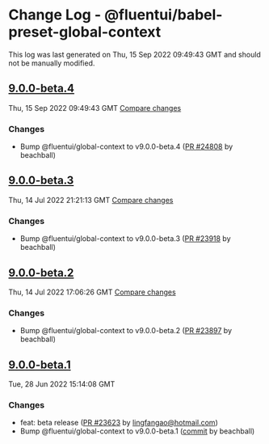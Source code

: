 # Change Log - @fluentui/babel-preset-global-context

This log was last generated on Thu, 15 Sep 2022 09:49:43 GMT and should not be manually modified.

<!-- Start content -->

## [9.0.0-beta.4](https://github.com/microsoft/fluentui/tree/@fluentui/babel-preset-global-context_v9.0.0-beta.4)

Thu, 15 Sep 2022 09:49:43 GMT 
[Compare changes](https://github.com/microsoft/fluentui/compare/@fluentui/babel-preset-global-context_v9.0.0-beta.3..@fluentui/babel-preset-global-context_v9.0.0-beta.4)

### Changes

- Bump @fluentui/global-context to v9.0.0-beta.4 ([PR #24808](https://github.com/microsoft/fluentui/pull/24808) by beachball)

## [9.0.0-beta.3](https://github.com/microsoft/fluentui/tree/@fluentui/babel-preset-global-context_v9.0.0-beta.3)

Thu, 14 Jul 2022 21:21:13 GMT 
[Compare changes](https://github.com/microsoft/fluentui/compare/@fluentui/babel-preset-global-context_v9.0.0-beta.2..@fluentui/babel-preset-global-context_v9.0.0-beta.3)

### Changes

- Bump @fluentui/global-context to v9.0.0-beta.3 ([PR #23918](https://github.com/microsoft/fluentui/pull/23918) by beachball)

## [9.0.0-beta.2](https://github.com/microsoft/fluentui/tree/@fluentui/babel-preset-global-context_v9.0.0-beta.2)

Thu, 14 Jul 2022 17:06:26 GMT 
[Compare changes](https://github.com/microsoft/fluentui/compare/@fluentui/babel-preset-global-context_v9.0.0-beta.1..@fluentui/babel-preset-global-context_v9.0.0-beta.2)

### Changes

- Bump @fluentui/global-context to v9.0.0-beta.2 ([PR #23897](https://github.com/microsoft/fluentui/pull/23897) by beachball)

## [9.0.0-beta.1](https://github.com/microsoft/fluentui/tree/@fluentui/babel-preset-global-context_v9.0.0-beta.1)

Tue, 28 Jun 2022 15:14:08 GMT

### Changes

- feat: beta release ([PR #23623](https://github.com/microsoft/fluentui/pull/23623) by lingfangao@hotmail.com)
- Bump @fluentui/global-context to v9.0.0-beta.1 ([commit](https://github.com/microsoft/fluentui/commit/ba6c5d651559b91c815429c9a9357c4d5a390f3e) by beachball)
